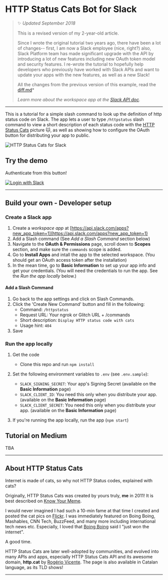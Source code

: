 # HTTP Status Cats Bot for Slack
> :sparkles: *Updated September 2018* 
>
> This is a revised version of my 2-year-old article. 
>
> Since I wrote the original tutorial two years ago, there have been a lot of changes-- first, I am now a Slack employee (nice, right?) also, Slack Platform team has made significant upgrade with the API by introducing a lot of new features including new OAuth token model and security features. I re-wrote the tutorial to hopefully help developers who previously have worked with Slack APIs and want to update your apps with the new features, as well as a new Slack!
>
> All the changes from the previous version of this example, read the [diff.md](diff.md)*
>
> *Learn more about the workspace app at the [Slack API doc](https://api.slack.com/workspace-apps-preview).*

---

This is a tutorial for a simple slash command to look up the definition of http status code on Slack. The app lets a user to type `/httpstatus` slash command to view a short description of each status code with the [HTTP Status Cats](https://http.cat/) picture :cat:, as well as showing how to configure the OAuth button for distributing your app to public.

![HTTP Status Cats for Slack](https://github.com/girliemac/slack-httpstatuscats/blob/master/public/images/slack-httpstatuscats.gif)


## Try the demo

Authenticate from this button!

[![Login with Slack](https://platform.slack-edge.com/img/add_to_slack@2x.png)](https://slack.com/oauth/authorize?scope=commands+team%3Aread&client_id=2147483902.429080861072)

---

## Build your own - Developer setup

### Create a Slack app

1. Create a *workspace app* at [https://api.slack.com/apps?new_app_token=1](https://api.slack.com/apps?new_app_token=1)
2. Add a Slash command (See *Add a Slash Command* section below)
3. Navigate to the **OAuth & Permissions** page, scroll down to **Scopes** section, and make sure the `commands` scope is added.
4. Go to **Install Apps** and intall the app to the selected workspace. (You should get an OAuth access token after the installation)
5. In the mean time, go to **Basic Information** to set up your app info and get your credentials. (You will need the credentials to run the app. See the *Run the app locally* below.)

#### Add a Slash Command
1. Go back to the app settings and click on Slash Commands.
2. Click the 'Create New Command' button and fill in the following:
    * Command: `/httpstatus`
    * Request URL: Your ngrok or Glitch URL + /commands
    * Short description: `Display HTTP status code with cats`
    * Usage hint: `404`
3. Save 

### Run the app locally 
1. Get the code
    * Clone this repo and run `npm install`
2. Set the following environment variables to `.env` (see `.env.sample`):

    * `SLACK_SIGNING_SECRET`: Your app's Signing Secret (available on the **Basic Information** page)
    * `SLACK_CLIENT_ID`: You need this only when you distribute your app. (available on the **Basic Information** page)
    * `SLACK_CLIENT_SECRET`: You need this only when you distribute your app. (available on the **Basic Information** page)
3. If you're running the app locally, run the app (`npm start`)

## Tutorial on Medium

TBA

---

## About HTTP Status Cats

Internet is made of cats, so why not HTTP Status codes, explained with cats?

Originally, HTTP Status Cats was created by yours truly, **me** in 2011!
It is best described on [Know Your Meme](http://knowyourmeme.com/memes/http-status-cats).

I would never imagined I had such a 10-min fame at that time I created and posted the cat pics on [Flickr](https://www.flickr.com/photos/girliemac/sets/72157628409467125/). I was immediately featured on Boing Boing, Mashables, CNN Tech, BuzzFeed, and many more including international tech news etc. Especially, I loved that [Boing Boing](http://boingboing.net/2011/12/14/http-status-cats-by-girliemac.html) said I "just won the internet".

A good time.

HTTP Status Cats are later well-adopted by communities, and evolved into many APIs and apps, especially HTTP Status Cats API and its awesome domain, **http.cat** by [Rogério Vicente](https://twitter.com/rogeriopvl). The page is also available in Catalan language, as its TLD shows!

---


